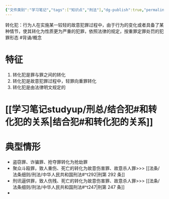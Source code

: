 ```yaml
---
{"文件类别":"学习笔记","tags":["知识点","刑法"],"dg-publish":true,"permalink":"/学习笔记studyup/刑总/转化犯/","dgPassFrontmatter":true,"created":"2024-11-03T20:47:22.829+08:00","updated":"2024-11-03T20:50:34.984+08:00"}
---
```


转化犯：行为人在实施某一较轻的故意犯罪过程中，由于行为的变化或者具备了某种情节，使其转化为性质更为严重的犯罪，依照法律的规定，按重罪定罪处罚的犯罪形态 #背诵/概念 
# 特征
1. 转化犯是罪与罪之间的转化
2. 转化犯是故意犯罪过程中，轻罪向重罪转化
3. 转化犯是由法律明文规定的
# [[学习笔记studyup/刑总/结合犯#和转化犯的关系\|结合犯#和转化犯的关系]]
# 典型情形
- 盗窃罪、诈骗罪、抢夺罪转化为抢劫罪
- 聚众斗殴罪，致人重伤、死亡的转化为故意伤害罪、故意杀人罪>>> [[法条/法条细则/刑法/中华人民共和国刑法#^t292\|刑第 292 条]]
- 刑讯逼供罪，致人伤残、死亡的转化为故意伤害罪、故意杀人罪>>> [[法条/法条细则/刑法/中华人民共和国刑法#^t247\|刑第 247 条]]
- 